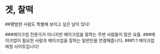 # 겟, 찰떡

##평범한 사람도 특별해 보이고 싶은 날이 있다!

###메이크업 전문가가 아니지만 메이크업을 잘하는 주변 사람들이 많은 요즘.
###메이크업이 필요한 사람과 메이크업을 잘하는 일반인을 연결해줍니다.
###1:1 메이크업 매칭 사이트입니다!
